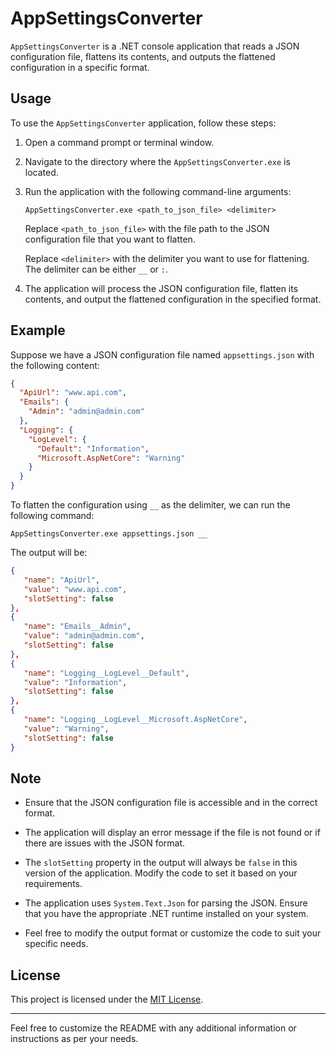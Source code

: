# AppSettingsConverter

`AppSettingsConverter` is a .NET console application that reads a JSON configuration file, flattens its contents, and outputs the flattened configuration in a specific format.

## Usage

To use the `AppSettingsConverter` application, follow these steps:

1. Open a command prompt or terminal window.

2. Navigate to the directory where the `AppSettingsConverter.exe` is located.

3. Run the application with the following command-line arguments:

   ```
   AppSettingsConverter.exe <path_to_json_file> <delimiter>
   ```

   Replace `<path_to_json_file>` with the file path to the JSON configuration file that you want to flatten.

   Replace `<delimiter>` with the delimiter you want to use for flattening. The delimiter can be either `__` or `:`.

4. The application will process the JSON configuration file, flatten its contents, and output the flattened configuration in the specified format.

## Example

Suppose we have a JSON configuration file named `appsettings.json` with the following content:

```json
{
  "ApiUrl": "www.api.com",
  "Emails": {
    "Admin": "admin@admin.com"
  },
  "Logging": {
    "LogLevel": {
      "Default": "Information",
      "Microsoft.AspNetCore": "Warning"
    }
  }
}
```

To flatten the configuration using `__` as the delimiter, we can run the following command:

```
AppSettingsConverter.exe appsettings.json __
```

The output will be:

```json
{
   "name": "ApiUrl",
   "value": "www.api.com",
   "slotSetting": false
},
{
   "name": "Emails__Admin",
   "value": "admin@admin.com",
   "slotSetting": false
},
{
   "name": "Logging__LogLevel__Default",
   "value": "Information",
   "slotSetting": false
},
{
   "name": "Logging__LogLevel__Microsoft.AspNetCore",
   "value": "Warning",
   "slotSetting": false
}
```

## Note

- Ensure that the JSON configuration file is accessible and in the correct format.

- The application will display an error message if the file is not found or if there are issues with the JSON format.

- The `slotSetting` property in the output will always be `false` in this version of the application. Modify the code to set it based on your requirements.

- The application uses `System.Text.Json` for parsing the JSON. Ensure that you have the appropriate .NET runtime installed on your system.

- Feel free to modify the output format or customize the code to suit your specific needs.

## License

This project is licensed under the [MIT License](LICENSE).

---

Feel free to customize the README with any additional information or instructions as per your needs.
